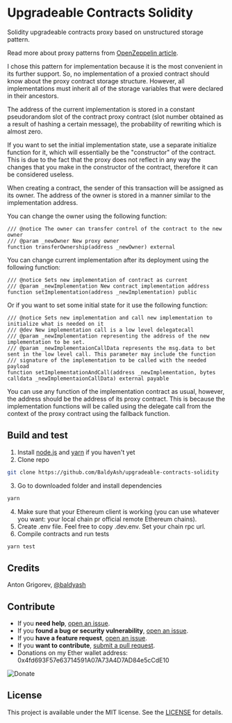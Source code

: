 # Upgradeable Contracts Solidity

Solidity upgradeable contracts proxy based on unstructured storage pattern.

Read more about proxy patterns from [OpenZeppelin article](https://blog.openzeppelin.com/proxy-patterns/).

I chose this pattern for implementation because it is the most convenient in its further support. So, no implementation of a proxied contract should know about the proxy contract storage structure. However, all implementations must inherit all of the storage variables that were declared in their ancestors.

The address of the current implementation is stored in a constant pseudorandom slot of the contract proxy contract (slot number obtained as a result of hashing a certain message), the probability of rewriting which is almost zero.

If you want to set the initial implementation state, use a separate initialize function for it, which will essentially be the "constructor" of the contract. This is due to the fact that the proxy does not reflect in any way the changes that you make in the constructor of the contract, therefore it can be considered useless.

When creating a contract, the sender of this transaction will be assigned as its owner. The address of the owner is stored in a manner similar to the implementation address.

You can change the owner using the following function:
```solidity
/// @notice The owner can transfer control of the contract to the new owner
/// @param _newOwner New proxy owner
function transferOwnership(address _newOwner) external
```

You can change current implementation after its deployment using the following function:
```solidity
/// @notice Sets new implementation of contract as current
/// @param _newImplementation New contract implementation address
function setImplementation(address _newImplementation) public
```
Or if you want to set some initial state for it use the following function:
```solidity
/// @notice Sets new implementation and call new implementation to initialize what is needed on it
/// @dev New implementation call is a low level delegatecall
/// @param _newImplementation representing the address of the new implementation to be set.
/// @param _newImplementaionCallData represents the msg.data to bet sent in the low level call. This parameter may include the function
/// signature of the implementation to be called with the needed payload
function setImplementationAndCall(address _newImplementation, bytes calldata _newImplementaionCallData) external payable
```

You can use any function of the implementation contract as usual, however, the address should be the address of its proxy contract. This is because the implementation functions will be called using the delegate call from the context of the proxy contract using the fallback function.

## Build and test
1. Install [node.js](https://nodejs.org/en/download/) and [yarn](https://yarnpkg.com/getting-started/install) if you haven't yet
2. Clone repo
```sh
git clone https://github.com/BaldyAsh/upgradeable-contracts-solidity
```
3. Go to downloaded folder and install dependencies
```sh
yarn
```
4. Make sure that your Ethereum client is working (you can use whatever you want: your local chain pr official remote Ethereum chains).
5. Create .env file. Feel free to copy .dev.env. Set your chain rpc url.
6. Compile contracts and run tests
```sh
yarn test
```

## Credits

Anton Grigorev, [@baldyash](https://github.com/BaldyAsh)

## Contribute

- If you **need help**, [open an issue](https://github.com/BaldyAsh/upgradeable-contracts-solidity/issues).
- If you **found a bug or security vulnerability**, [open an issue](https://github.com/BaldyAsh/upgradeable-contracts-solidity/issues).
- If you **have a feature request**, [open an issue](https://github.com/BaldyAsh/upgradeable-contracts-solidity/issues).
- If you **want to contribute**, [submit a pull request](https://github.com/BaldyAsh/upgradeable-contracts-solidity/pulls).
- Donations on my Ether wallet address: 0x4fd693F57e63714591A07A73A4D7AD84e5cCdE10

![Donate](http://qrcoder.ru/code/?0x4fd693F57e63714591A07A73A4D7AD84e5cCdE10&4&0)

## License

This project is available under the MIT license. See the [LICENSE](https://github.com/BaldyAsh/upgradeable-contracts-solidity/blob/master/LICENSE) for details.